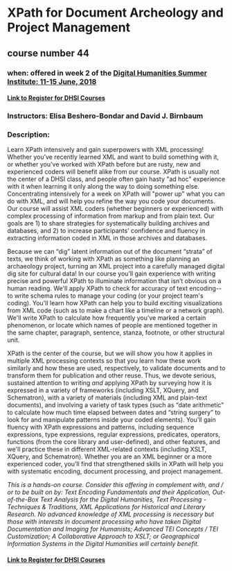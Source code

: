 # XPath for Document Archeology and Project Management
## course number 44
### when: offered in week 2 of the [Digital Humanities Summer Institute: 11-15 June, 2018](http://www.dhsi.org/courses.php) 
#### [Link to Register for DHSI Courses](https://www.regonline.ca/registration/Checkin.aspx?EventID=2039249)
### Instructors: Elisa Beshero-Bondar and David J. Birnbaum

### Description: 
Learn XPath intensively and gain superpowers with XML processing! Whether you’ve recently learned XML and want to build something with it, or whether you’ve worked with XPath before but are rusty, new and experienced coders will benefit alike from our course. XPath is usually not the center of a DHSI class, and people often gain hasty "ad hoc" experience with it when learning it only along the way to doing something else. Concentrating intensively for a week on XPath will "power up" what you can do with XML, and will help you refine the way you code your documents. Our course will assist XML coders (whether beginners or experienced) with complex processing of information from markup and from plain text. Our goals are 1) to share strategies for systematically building archives and databases, and 2) to increase participants’ confidence and fluency in extracting information coded in XML in those archives and databases. 

Because we can “dig” latent information out of the document “strata” of texts, we think of working with XPath as something like planning an archaeology project, turning an XML project into a carefully managed digital dig site for cultural data! 
In our course you’ll gain experience with writing precise and powerful XPath to illuminate information that isn’t obvious on a human reading. We'll apply XPath to check for accuracy of text encoding--to write schema rules to manage your coding (or your project team's coding). You'll learn how XPath can help you to build exciting visualizations from XML code (such as to make a chart like a timeline or a network graph). We'll write XPath to calculate how frequently you’ve marked a certain phenomenon, or locate which names of people are mentioned together in the same chapter, paragraph, sentence, stanza, footnote, or other structural unit. 

XPath is the center of the course, but we will show you how it applies in multiple XML processing contexts so that you learn how these work similarly and how these are used, respectively, to validate documents and to transform them for publication and other reuse. Thus, we devote serious, sustained attention to writing *and* applying XPath by surveying how it is expressed in a variety of frameworks (including XSLT, XQuery, and Schematron), with a variety of materials (including XML and plain-text documents), and involving a variety of task types (such as “date arithmetic” to calculate how much time elapsed between dates and “string surgery” to look for and manipulate patterns inside your coded elements). You'll gain fluency with XPath expressions and patterns, including sequence expressions, type expressions, regular expressions, predicates, operators, functions (from the core library and user-defined), and other features, and we'll practice these in different XML-related contexts (including XSLT, XQuery, and Schematron). Whether you are an XML beginner or a more experienced coder, you’ll find that strengthened skills in XPath will help you with systematic encoding, document processing, and project management. 

*This is a hands-on course. Consider this offering in complement with, and / or to be built on by: Text Encoding Fundamentals and their Application, Out-of-the-Box Text Analysis for the Digital Humanities, Text Processing - Techniques & Traditions, XML Applications for Historical and Literary Research. No advanced knowledge of XML processing is necessary but those with interests in document processing who have taken Digital Documentation and Imaging for Humanists; Advanced TEI Concepts / TEI Customization; A Collaborative Approach to XSLT; or Geographical Information Systems in the Digital Humanities will certainly benefit.*

#### [Link to Register for DHSI Courses](https://www.regonline.ca/registration/Checkin.aspx?EventID=2039249)